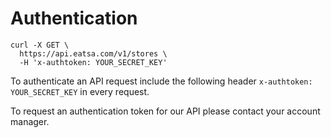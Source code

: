 # Authentication
```shell
curl -X GET \
  https://api.eatsa.com/v1/stores \
  -H 'x-authtoken: YOUR_SECRET_KEY'
```

To authenticate an API request include the following header `x-authtoken: YOUR_SECRET_KEY` in every request.

<aside class="notice">
To request an authentication token for our API please contact your account manager.
</aside>
